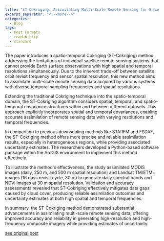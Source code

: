 ```yaml
---
title: "ST-Cokriging: Assimilating Multi-Scale Remote Sensing for Enhanced Resolution"
excerpt_separator: "<!--more-->"
categories:
  - Blog
tags:
  - Post Formats
  - readability
  - standard
---
```

The paper introduces a spatio-temporal Cokriging (ST-Cokriging) method, addressing the limitations of individual satellite remote sensing systems that cannot provide Earth surface observations with high spatial and temporal resolutions simultaneously. Due to the inherent trade-off between satellite orbit revisit frequency and sensor spatial resolution, this new method aims to assimilate multi-scale remote sensing data acquired by various systems with diverse temporal sampling frequencies and spatial resolutions.

Extending the traditional Cokriging technique into the spatio-temporal domain, the ST-Cokriging algorithm considers spatial, temporal, and spatio-temporal covariance structures within and between different datasets. This approach explicitly incorporates spatial and temporal covariances, enabling accurate assimilation of remote sensing data with varying resolutions and temporal frequencies.

In comparison to previous downscaling methods like STARFM and FSDAF, the ST-Cokriging method offers more precise and reliable assimilation results, especially in heterogeneous regions, while providing associated uncertainty estimates. The researchers developed a Python-based software package within the ArcGIS environment to implement this method effectively.

To illustrate the method's effectiveness, the study assimilated MODIS images (daily, 250 m, and 500 m spatial resolution) and Landsat TM/ETM+ images (16 days revisit cycle, 30 m) to generate daily spectral bands and NDVI images at 30 m spatial resolution. Validation and accuracy assessments revealed that ST-Cokriging effectively mitigates data gaps caused by cloud cover, producing reliable assimilation outcomes and uncertainty estimates at both high spatial and temporal frequencies.

In summary, the ST-Cokriging method demonstrated substantial advancements in assimilating multi-scale remote sensing data, offering improved accuracy and reliability in generating high-resolution and high-frequency composite imagery while providing estimates of uncertainty.

[see original post](https://www.sciencedirect.com/science/article/abs/pii/S0034425720305630?via%3Dihub)
